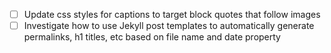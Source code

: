- [ ] Update css styles for captions to target block quotes that follow images 
- [ ] Investigate how to use Jekyll post templates to automatically generate permalinks, h1 titles, etc based on file name and date property